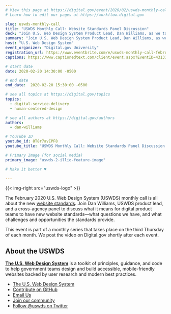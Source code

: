 ```yaml
---
# View this page at https://digital.gov/event/2020/02/uswds-monthly-call
# Learn how to edit our pages at https://workflow.digital.gov

slug: uswds-monthly-call
title: "USWDS Monthly Call: Website Standards Panel Discussion"
deck: "Join U.S. Web Design System Product Lead, Dan Williams, as we talk about the design system and answer your questions."
summary: "Join U.S. Web Design System Product Lead, Dan Williams, as we discuss the USWDS and answer your questions."
host: "U.S. Web Design System"
event_organizer: "Digital.gov University"
registration_url: https://www.eventbrite.com/e/uswds-monthly-call-february-2020-registration-90040398255
captions: https://www.captionedtext.com/client/event.aspx?EventID=4313166&CustomerID=321

# start date
date: 2020-02-20 14:30:00 -0500

# end date
end_date:  2020-02-20 15:30:00 -0500

# see all topics at https://digital.gov/topics
topics:
  - digital-service-delivery
  - human-centered-design

# see all authors at https://digital.gov/authors
authors:
  - dan-williams

# YouTube ID
youtube_id: 8T8r7avEPF8
youtube_title: "USWDS Monthly Call: Website Standards Panel Discussion (Feb 2020)"

# Primary Image (for social media)
primary_image: "uswds-2-illio-feature-image"

# Make it better ♥

---
```


{{< img-right src="uswds-logo" >}}

The February 2020 U.S. Web Design System (USWDS) monthly call is all about the new [website standards](https://designsystem.digital.gov/website-standards/). Join Dan Williams, USWDS product lead, and a cross-agency panel to discuss what it means for digital product teams to have new website standards—what questions we have, and what challenges and opportunities the standards provide.

This event is part of a monthly series that takes place on the third Thursday of each month. We post the video on Digital.gov shortly after each event.

## About the USWDS
[**The U.S. Web Design System**](https://designsystem.digital.gov/) is a toolkit of principles, guidance, and code to help government teams design and build accessible, mobile-friendly websites backed by user research and modern best practices.

- [The U.S. Web Design System](https://designsystem.digital.gov/)
- [Contribute on GitHub](https://github.com/uswds/uswds/issues)
- [Email Us](mailto:uswds@support.digitalgov.gov)
- [Join our community](https://digital.gov/communities/uswds/)
- [Follow @uswds on Twitter](https://twitter.com/uswds)
